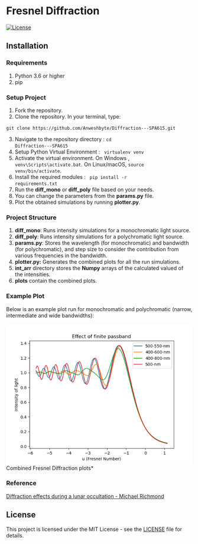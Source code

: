 # Fresnel Diffraction

[![License](https://img.shields.io/badge/License-MIT-blue.svg)](https://opensource.org/licenses/MIT)

## Installation
### Requirements
1. Python 3.6 or higher
2. pip

### Setup Project
1. Fork the repository.
2. Clone the repository. In your terminal, type:
  <pre><code>git clone https://github.com/Anweshbyte/Diffraction---SPA615.git</code></pre>
3. Navigate to the repository directory : <code>cd Diffraction---SPA615</code>
4. Setup Python Virtual Environment : <code> virtualenv venv </code>
5. Activate the virtual environment. On Windows , <code>venv\Scripts\activate.bat</code>. On Linux/macOS, <code>source venv/bin/activate</code>.
5. Install the required modules : <code> pip install -r requirements.txt</code>
6. Run the **diff_mono** or **diff_poly** file based on your needs.
7. You can change the parameters from the **params.py** file.
8. Plot the obtained simulations by running **plotter.py**.

### Project Structure
1. **diff_mono**: Runs intensity simulations for a monochromatic light source.
2. **diff_poly**: Runs intensity simulations for a polychromatic light source.
3. **params.py**: Stores the wavelength (for monochromatic) and bandwidth (for polychromatic), and step size to consider the contribution from various frequencies in the bandwidth.
4. **plotter.py:** Generates the combined plots for all the run simulations.
5. **int_arr** directory stores the **Numpy** arrays of the calculated valued of the intensities.
6. **plots** contain the combined plots.

### Example Plot

Below is an example plot run for monochromatic and polychromatic (narrow, intermediate and wide bandwidths):

![Example Plot](plots/Combined_plots.png)
Combined Fresnel Diffraction plots*

### Reference
[Diffraction effects during a lunar occultation - Michael Richmond](http://spiff.rit.edu/richmond/occult/bessel/bessel.html#:~:text=The%20term%20%22Fresnel%20diffraction%22%20is,and%20onto%20a%20distant%20screen.)

## License

This project is licensed under the MIT License - see the [LICENSE](LICENSE) file for details.
